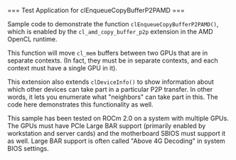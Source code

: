 === Test Application for clEnqueueCopyBufferP2PAMD ===

Sample code to demonstrate the function `clEnqueueCopyBufferP2PAMD()`, which is
enabled by the `cl_amd_copy_buffer_p2p` extension in the AMD OpenCL runtime.

This function will move `cl_mem` buffers between two GPUs that are in separate
contexts. (In fact, they must be in separate contexts, and each context must
have a single GPU in it).

This extension also extends `clDeviceInfo()` to show information about which
other devices can take part in a particular P2P transfer. In other words,
it lets you enumerate what "neighbors" can take part in this. The code here
demonstrates this functionality as well.

This sample has been tested on ROCm 2.0 on a system with multiple GPUs.
The GPUs must have PCIe Large BAR support (primarily enabled by workstation
and server cards) and the motherboard SBIOS must support it as well. Large
BAR support is often called "Above 4G Decoding" in system BIOS settings.

